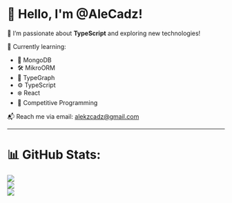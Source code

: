 # 👋 Hello, I'm @AleCadz!

🚀 I’m passionate about **TypeScript** and exploring new technologies!

🌱 Currently learning:
- 🔗 MongoDB
- 🛠 MikroORM
- 🎯 TypeGraph
- ⚙️ TypeScript
- ❄️ React
- 🧠 Competitive Programming

📬 Reach me via email: [alekzcadz@gmail.com](mailto:alekzcadz@gmail.com)

---

# 📊 GitHub Stats:
![](https://github-readme-stats.vercel.app/api?username=AleCadz&hide=CMake,PHP,Dart&theme=radical&hide_border=false&include_all_commits=false&count_private=false)<br/>
![](https://github-readme-streak-stats.herokuapp.com/?user=AleCadz&theme=radical&hide_border=false)<br/>
![](https://github-readme-stats.vercel.app/api/top-langs/?username=AleCadz&hide=CMake,PHP,Dart&theme=radical&hide_border=false&include_all_commits=false&count_private=false&layout=compact)


